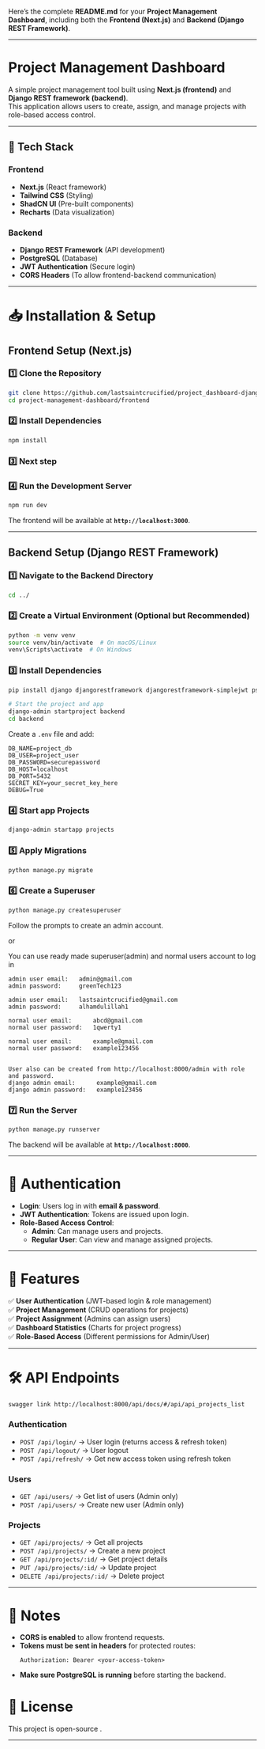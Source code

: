 Here’s the complete **README.md** for your **Project Management Dashboard**,
including both the **Frontend (Next.js)** and **Backend (Django REST
Framework)**.

---

# **Project Management Dashboard**

A simple project management tool built using **Next.js (frontend)** and **Django
REST framework (backend)**.  
This application allows users to create, assign, and manage projects with
role-based access control.

---

## **🚀 Tech Stack**

### **Frontend**

- **Next.js** (React framework)
- **Tailwind CSS** (Styling)
- **ShadCN UI** (Pre-built components)
- **Recharts** (Data visualization)

### **Backend**

- **Django REST Framework** (API development)
- **PostgreSQL** (Database)
- **JWT Authentication** (Secure login)
- **CORS Headers** (To allow frontend-backend communication)

---

# **📥 Installation & Setup**

## **Frontend Setup (Next.js)**

### **1️⃣ Clone the Repository**

```sh
git clone https://github.com/lastsaintcrucified/project_dashboard-django-.git
cd project-management-dashboard/frontend
```

### **2️⃣ Install Dependencies**

```sh
npm install
```

### **3️⃣ Next step**

### **4️⃣ Run the Development Server**

```sh
npm run dev
```

The frontend will be available at **`http://localhost:3000`**.

---

## **Backend Setup (Django REST Framework)**

### **1️⃣ Navigate to the Backend Directory**

```sh
cd ../
```

### **2️⃣ Create a Virtual Environment (Optional but Recommended)**

```sh
python -m venv venv
source venv/bin/activate  # On macOS/Linux
venv\Scripts\activate  # On Windows
```

### **3️⃣ Install Dependencies**

```sh
pip install django djangorestframework djangorestframework-simplejwt psycopg2-binary drf-spectacular

# Start the project and app
django-admin startproject backend
cd backend
```

Create a `.env` file and add:

```
DB_NAME=project_db
DB_USER=project_user
DB_PASSWORD=securepassword
DB_HOST=localhost
DB_PORT=5432
SECRET_KEY=your_secret_key_here
DEBUG=True

```

### **4️⃣ Start app Projects**

```sh
django-admin startapp projects
```

### **5️⃣ Apply Migrations**

```sh
python manage.py migrate
```

### **6️⃣ Create a Superuser**

```sh
python manage.py createsuperuser
```

Follow the prompts to create an admin account.

or

You can use ready made superuser(admin) and normal users account to log in

```
admin user email:   admin@gmail.com
admin password:     greenTech123

admin user email:   lastsaintcrucified@gmail.com
admin password:     alhamdulillah1

normal user email:      abcd@gmail.com
normal user password:   1qwerty1

normal user email:      example@gmail.com
normal user password:   example123456


User also can be created from http://localhost:8000/admin with role and password.
django admin email:      example@gmail.com
django admin password:   example123456
```

### **7️⃣ Run the Server**

```sh
python manage.py runserver
```

The backend will be available at **`http://localhost:8000`**.

---

# **🔑 Authentication**

- **Login**: Users log in with **email & password**.
- **JWT Authentication**: Tokens are issued upon login.
- **Role-Based Access Control**:
  - **Admin**: Can manage users and projects.
  - **Regular User**: Can view and manage assigned projects.

---

# **📌 Features**

✅ **User Authentication** (JWT-based login & role management)  
✅ **Project Management** (CRUD operations for projects)  
✅ **Project Assignment** (Admins can assign users)  
✅ **Dashboard Statistics** (Charts for project progress)  
✅ **Role-Based Access** (Different permissions for Admin/User)

---

# **🛠 API Endpoints**

```sh
swagger link http://localhost:8000/api/docs/#/api/api_projects_list
```

### **Authentication**

- `POST /api/login/` → User login (returns access & refresh token)
- `POST /api/logout/` → User logout
- `POST /api/refresh/` → Get new access token using refresh token

### **Users**

- `GET /api/users/` → Get list of users (Admin only)
- `POST /api/users/` → Create new user (Admin only)

### **Projects**

- `GET /api/projects/` → Get all projects
- `POST /api/projects/` → Create a new project
- `GET /api/projects/:id/` → Get project details
- `PUT /api/projects/:id/` → Update project
- `DELETE /api/projects/:id/` → Delete project

---

# **📌 Notes**

- **CORS is enabled** to allow frontend requests.
- **Tokens must be sent in headers** for protected routes:
  ```
  Authorization: Bearer <your-access-token>
  ```
- **Make sure PostgreSQL is running** before starting the backend.

# **📜 License**

This project is open-source .

---

